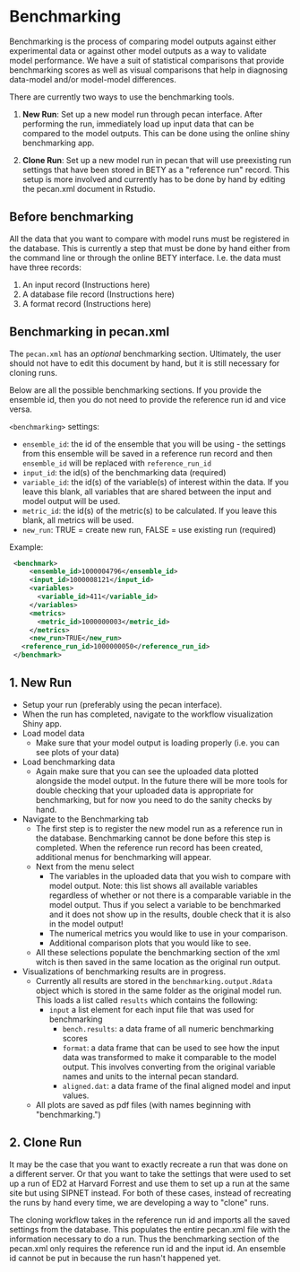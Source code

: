 # Benchmarking

Benchmarking is the process of comparing model outputs against either experimental data or against other model outputs as a way to validate model performance. 
We have a suit of statistical comparisons that provide benchmarking scores as well as visual comparisons that help in diagnosing data-model and/or model-model differences.

There are currently two ways to use the benchmarking tools. 

1. **New Run**: Set up a new model run through pecan interface. After performing the run, immediately load up input data that can be compared to the model outputs. This can be done using the online shiny benchmarking app.

2. **Clone Run**: Set up a new model run in pecan that will use preexisting run settings that have been stored in BETY as  a "reference run" record. This setup is more involved and currently has to be done by hand by editing the pecan.xml document in Rstudio. 

## Before benchmarking

All the data that you want to compare with model runs must be registered in the database. This is currently a step that must be done by hand either from the command line or through the online BETY interface. 
I.e. the data must have three records:
1. An input record (Instructions here)
2. A database file record (Instructions here)
3. A format record (Instructions here)


## Benchmarking in pecan.xml

The `pecan.xml` has an _optional_ benchmarking section. Ultimately, the user should not have to edit this document by hand, but it is still necessary for cloning runs. 

Below are all the possible benchmarking sections. 
If you provide the ensemble id, then you do not need to provide the reference run id and vice versa.

`<benchmarking>` settings:

- `ensemble_id`: the id of the ensemble that you will be using - the settings from this ensemble will be saved in a reference run record and then `ensemble_id` will be replaced with `reference_run_id` 
- `input_id`: the id(s) of the benchmarking data  (required)
- `variable_id`: the id(s) of the variable(s) of interest within the data. If you leave this blank, all variables that are shared between the input and model output will be used. 
- `metric_id`: the id(s) of the metric(s) to be calculated. If you leave this blank, all metrics will be used. 
- `new_run`: TRUE = create new run, FALSE = use existing run (required)

Example:

```xml
 <benchmark>
     <ensemble_id>1000004796</ensemble_id> 
     <input_id>1000008121</input_id>
     <variables>
       <variable_id>411</variable_id> 
     </variables>
     <metrics>
       <metric_id>1000000003</metric_id> 
     </metrics>
     <new_run>TRUE</new_run>
   <reference_run_id>1000000050</reference_run_id>
 </benchmark>
```

## 1. New Run

- Setup your run (preferably using the pecan interface). 
- When the run has completed, navigate to the workflow visualization Shiny app. 
- Load model data
  - Make sure that your model output is loading properly (i.e. you can see plots of your data)
- Load benchmarking data
  - Again make sure that you can see the uploaded data plotted alongside the model output. In the future there will be more tools for double checking that your uploaded data is appropriate for benchmarking, but for now you need to do the sanity checks by  hand. 
- Navigate to the Benchmarking tab
  - The first step is to register the new model run as a reference run in the database. Benchmarking cannot be done before this step is completed. When the reference run record has been created, additional menus for benchmarking will appear. 
  - Next from the menu select
    - The variables in the uploaded data that you wish to compare with model output. Note: this list shows all available variables regardless of whether or not there is a comparable variable in the model output. Thus if you select a variable to be benchmarked and it does not show up in the results, double check that it is also in the model output! 
    - The numerical metrics you would like to use in your comparison. 
    - Additional comparison plots that you would like to see.
  - All these selections populate the benchmarking section of the xml witch is then saved in the same location as the original run output. 
- Visualizations of benchmarking results are in progress. 
  - Currently all results are stored in the `benchmarking.output.Rdata` object which is stored in the same folder as the original model run. This loads a list  called `results`  which contains the following:
    - `input` a list element for each input file that was used for benchmarking
      - `bench.results`: a data frame of all numeric benchmarking scores
      - `format`: a data frame that can be used to see how the input data was transformed to make it comparable to the model output. This involves converting from the original variable names and units to the internal pecan standard. 
      - `aligned.dat`: a data frame of the final aligned model and input values. 
  - All plots are saved as pdf files (with names beginning with "benchmarking.")

## 2. Clone Run

It may be the case that you want to exactly recreate a run that was done on a different server. Or that you want to take the settings that were used to set up a run of ED2 at Harvard Forrest and use them to set up a run at the same site but using SIPNET instead. For both of these cases, instead of recreating the runs by hand every time, we are developing a way to "clone" runs. 

The cloning workflow takes in the reference run id and imports all the saved settings from the database. This populates the entire pecan.xml file with the information necessary to do a run. Thus the benchmarking section of the pecan.xml only requires the reference run id and the input id. An ensemble id cannot be put in because the run hasn't happened yet. 

